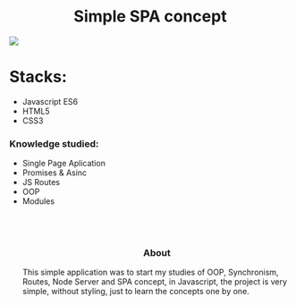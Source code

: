 <h1 align="center"> Simple SPA concept </h1>
<img  src="https://github.com/gugrando/JS-ROUTES-Projeto1/blob/main/readme/chrome-capture-2023-1-9.gif"/>
<h1 align="start"> Stacks: </h1>
<ul align="start"> 
  <li>Javascript ES6</li>
  <li>HTML5</li>
  <li>CSS3</li>
</ul>
<h3>Knowledge studied:</h3>
<ul align="start"> 
  <li>Single Page Aplication</li>
  <li>Promises & Asinc</li>
  <li>JS Routes</li>
  <li>OOP</li>
  <li>Modules</li>
 <br>
 <br>
 <br>
  <h3 align="center">About</h3>
 <p>
    This simple application was to start my studies of OOP, Synchronism, Routes, Node Server and SPA concept, in Javascript, the project is very simple, without    styling, just to learn the concepts one by one.
  </p>
</ul>
